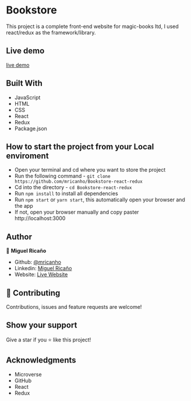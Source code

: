 # Bookstore

This project is a complete front-end website for magic-books ltd, I used react/redux as the framework/library.
## Live demo

[live demo](https://goofy-hugle-3e957d.netlify.app/)

## Built With

- JavaScript
- HTML
- CSS
- React
- Redux
- Package.json

## How to start the project from your Local enviroment

- Open your terminal and cd where you want to store the project
- Run the following command - `git clone https://github.com/mricanho/Bookstore-react-redux`
- Cd into the directory - `cd Bookstore-react-redux`
- Run `npm install` to install all dependencies
- Run `npm start` or `yarn start`, this automatically open your browser and the app
- If not, open your browser manually and copy paster http://localhost:3000

## Author

👤 **Miguel Ricaño**

- Github: [@mricanho](https://github.com/mricanho)
- Linkedin: [Miguel Ricaño](https://www.linkedin.com/in/mricanho/)
- Website: [Live Website](https://www.miguelricano.me)

## 🤝 Contributing

Contributions, issues and feature requests are welcome!

## Show your support

Give a star if you :star: like this project!

## Acknowledgments

- Microverse
- GitHub
- React
- Redux

